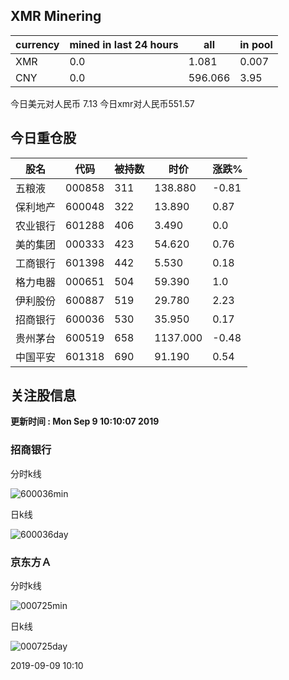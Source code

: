 ## XMR Minering

|currency|mined in last 24 hours|all|in pool|
|---|---|---|---|
|XMR|0.0|1.081|0.007|
|CNY|0.0|596.066|3.95|

今日美元对人民币 7.13	今日xmr对人民币551.57


## 今日重仓股 

|股名|代码|被持数|时价|涨跌%|
|---|---|---|---|---|
|五粮液|000858|311|138.880|-0.81|
|保利地产|600048|322|13.890|0.87|
|农业银行|601288|406|3.490|0.0|
|美的集团|000333|423|54.620|0.76|
|工商银行|601398|442|5.530|0.18|
|格力电器|000651|504|59.390|1.0|
|伊利股份|600887|519|29.780|2.23|
|招商银行|600036|530|35.950|0.17|
|贵州茅台|600519|658|1137.000|-0.48|
|中国平安|601318|690|91.190|0.54|

## 关注股信息
**更新时间 : Mon Sep  9 10:10:07 2019**
### 招商银行 
分时k线

![600036min](http://image.sinajs.cn/newchart/min/n/sh600036.gif)

日k线

![600036day](http://image.sinajs.cn/newchart/daily/n/sh600036.gif)

### 京东方Ａ 
分时k线

![000725min](http://image.sinajs.cn/newchart/min/n/sz000725.gif)

日k线

![000725day](http://image.sinajs.cn/newchart/daily/n/sz000725.gif)

2019-09-09 10:10